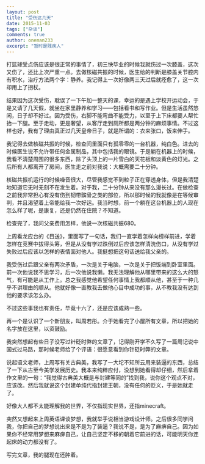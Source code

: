 ```yaml
---
layout: post
title: "受伤这几天"
date: 2015-11-03
tags: ["杂谈"]
comments: true
author: oneman233
excerpt: "暂时是残疾人"
---
```


打篮球受点伤应该是很正常的事情了，初三快毕业的时候我就伤过一次膝盖，这次又伤了，还比上次严重一点。去做核磁共振的时候，医生给的判断是膝盖关节腔内有积水，治疗方法两个字：静养。我记得上一次好像两三天过后就痊愈了，这一次却用上了拐杖。

结果因为这次受伤，耽误了一下午加一整天的课，幸运的是遇上学校开运动会，于是又请了几天假，就坐在家里静养和学习——包括看书和写作业。但是生活虽然悠闲，日子却不好过。因为受伤，右脚不能弯曲不能受力，以至于上下床都要人帮忙抬一下腿。至于走动，更是奢望，从客厅走到厕所都是两分钟的麻烦事情。不过这样也好，我有了理由真正过几天皇帝日子，就是所谓的：衣来张口，饭来伸手。

我记得去做核磁共振的时候，检查间里面只有孤零零的一台机器，纯白色。进去的时候医生说不允许带任何金属制品，其中包括我的眼镜。于是躺在机器上的时候，我看不清楚周围的很多东西，除了头顶上的一片雪白的天花板和淡黄色的灯光。之后所有人都离开了房间，医生走之前对我说：大概需要二十分钟。

核磁共振机运行的时候噪音很大，尽管我感觉不到粒子正在穿透身体，但是我清楚地知道它无时无刻不在发生着。对于我，二十分钟从来没有那么漫长过。在做检查之前我非常担心有没有伤到韧带髌骨之类的部位，所以那时候的我就像是在等候审判，并且渴望着上帝能给我一次好运。我当时想，前一个躺在这台机器上的人现在怎么样了呢，是康复，还是仍然在住院？不知道。

检查完了，我问父亲费用怎样，他说一次核磁共振680。

上周看龙应台的《目送》，里面写了一句话，我们一直学着怎样向榜样前进，学着怎样在竞赛中拔得头筹，但是从没有学过跌倒过后应该怎样清洗伤口，从没有学过失败过后应该以怎样的表情面对他人。我挺想把这句话送给我父亲的。

我受伤过后跟父亲有两次矛盾，一次是关于电脑，一次是关于把饭端到卧室里面。前一次他说我不思学习，后一次他说我懒。我无法理解他从哪里带来的这么大的怒气，有可能是从工作上。总之我感觉他希望任何事情上我都顺从他，甚至于一种几乎不讲理由的顺从。他就好像一直教我去做他心目中成功的事，从不教我没有达到他的要求该怎么办。

不过这些事我也有责任，毕竟十六了，还是应该成熟一些。

再一个是认识了一个新朋友，叫周若彤。介于她看完了小屋所有文章，所以把她的名字放在这里，以资鼓励。

我突然想起有些日子没写过针砭时弊的文章了，记得刚开学不久写了一篇周记说中国式过马路，那时候老师给了个评语：很愿意看到你针砭时弊的文章。

说起语文老师，上周写有关古典美，我写了一大坨不知所云用来装逼的东西，总结了一下从古至今美学发展历史。我本来纯粹应付，没想到她看得却仔细，然后拿着作文里的一句：“我觉得古典美大概是与封建等同的”找到我，说你这个观点不对，应该改。然后我就说这个封建单纯代指封建王朝，没有任何的贬义，于是她就走了。

好像大人都不太能理解我的世界，不仅指现实世界，还指minecraft。

突然又想起来上周英语课谈梦想，我就举手说相当游戏设计师。之后很多同学问我，你把自己的梦想说出来是不是为了装逼？我说不是，是为了麻痹自己。因为如果你不经常用梦想来麻痹自己，让自己坚定不移的朝着它前进的话，可能明天你连起床的动力都没有了。

写完文章，我的腿现在还肿着。